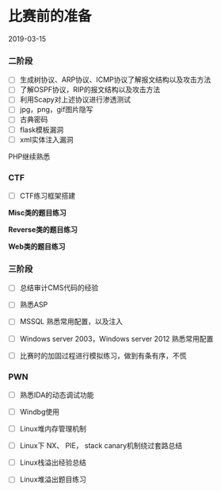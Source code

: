 # 比赛前的准备

2019-03-15

### 二阶段

* [ ] 生成树协议、ARP协议、ICMP协议了解报文结构以及攻击方法
* [ ] 了解OSPF协议，RIP的报文结构以及攻击方法  
* [ ] 利用Scapy对上述协议进行渗透测试  
* [ ] jpg，png，gif图片隐写  
* [ ] 古典密码  
* [ ] flask模板漏洞  
* [ ] xml实体注入漏洞

PHP继续熟悉

### CTF

* [ ] CTF练习框架搭建

**Misc类的题目练习**



**Reverse类的题目练习**



**Web类的题目练习**




### 三阶段

* [ ] 总结审计CMS代码的经验
* [ ] 熟悉ASP
* [ ] MSSQL 熟悉常用配置，以及注入
* [ ] Windows  server 2003，Windows server 2012 熟悉常用配置
* [ ] 比赛时的加固过程进行模拟练习，做到有条有序，不慌



### PWN

* [ ] 熟悉IDA的动态调试功能
* [ ] Windbg使用
* [ ] Linux堆内存管理机制
* [ ] Linux下 NX、 PIE， stack canary机制绕过套路总结
* [ ] Linux栈溢出经验总结
* [ ] Linux堆溢出题目练习

